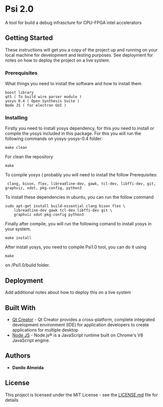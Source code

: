 # Psi 2.0

A tool for build a debug infrascture for CPU-FPGA intel accelerators

## Getting Started

These instructions will get you a copy of the project up and running on your local machine for development and testing purposes. See deployment for notes on how to deploy the project on a live system.

### Prerequisites

What things you need to install the software and how to install them

```
boost library
qt5 ( To build wire parser module )
yosys 0.4 ( Open Synthesis Suite )
Node JS ( for electron GUI )

```

### Installing


Firstly you need to install yosys dependency, for this you need to install or compile the yosys included in this package. For this you will run the following commands on yosys-yosys-0.4 folder:

```
make clean
```

For clean the repository

```
make
```
To compile yosys ( probably you will need to install the follow  Prerequisites:

```
 clang, bison, flex, libreadline-dev, gawk, tcl-dev, libffi-dev, git, graphviz, xdot, pkg-config, python3
```

To install these dependencies in ubuntu, you can run the follow command
```
sudo apt-get install build-essential clang bison flex \
	libreadline-dev gawk tcl-dev libffi-dev git \
	graphviz xdot pkg-config python3
```

Finally after compile, you will run the following comand to install yosys in your system.

```
make install
```

After install yosys, you need to compile Psi1.0 tool, you can do it using 

```
make
```
on /Psi1.0/build folder.


## Deployment

Add additional notes about how to deploy this on a live system

## Built With

* [Qt Creator](https://www.qt.io/download) - Qt Creator provides a cross-platform, complete integrated development environment (IDE) for application developers to create applications for multiple desktop
* [Node JS](https://nodejs.org/) - Node.js® is a JavaScript runtime built on Chrome's V8 JavaScript engine.



## Authors

* **Danilo Almeida** 


## License

This project is licensed under the MIT License - see the [LICENSE.md](LICENSE.md) file for details
